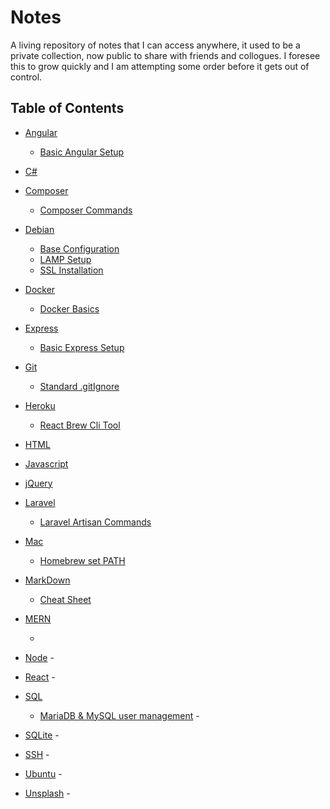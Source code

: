 # Notes

A living repository of notes that I can access anywhere, it used to be a private collection, now public to share with friends and collogues. I foresee this to grow quickly and I am attempting some order before it gets out of control.

## Table of Contents

- [Angular](https://github.com/Renrek/notes/blob/main/Angular)
    - [Basic Angular Setup](https://github.com/Renrek/notes/blob/main/Angular/basic-angular-setup.md)
- [C#](https://github.com/Renrek/notes/blob/main/C#)

- [Composer](https://github.com/Renrek/notes/blob/main/Composer)
    - [Composer Commands](https://github.com/Renrek/notes/blob/main/Composer/composer-commands.md)

- [Debian](https://github.com/Renrek/notes/blob/main/Debian)
    - [Base Configuration](https://github.com/Renrek/notes/blob/main/Debian/debian-base-configuration.md)
    - [LAMP Setup](https://github.com/Renrek/notes/blob/main/Debian/debian-lamp-setup.md)
    - [SSL Installation](https://github.com/Renrek/notes/blob/master/Debian/ssl-installation-openssl.md)

- [Docker](https://github.com/Renrek/notes/blob/main/Docker)
    - [Docker Basics](https://github.com/Renrek/notes/blob/main/Docker/docker-basics.md)

- [Express](https://github.com/Renrek/notes/blob/main/Express)
    - [Basic Express Setup](https://github.com/Renrek/notes/blob/main/Express/express-basic-web-server.md)

- [Git](https://github.com/Renrek/notes/blob/main/Git)
    - [Standard .gitIgnore](https://github.com/Renrek/notes/blob/main/Git/git-ignore.md)

- [Heroku](https://github.com/Renrek/notes/blob/main/Heroku)
    - [React Brew Cli Tool](https://github.com/Renrek/notes/blob/main/Heroku/node-react-brew-cli.md)

- [HTML](https://github.com/Renrek/notes/blob/main/HTML)
    
- [Javascript](https://github.com/Renrek/notes/blob/main/Javascript)
   
- [jQuery](https://github.com/Renrek/notes/blob/main/jQuery)
  
- [Laravel](https://github.com/Renrek/notes/blob/main/Laravel)
    - [Laravel Artisan Commands](https://github.com/Renrek/notes/blob/main/Laravel/laravel-artisan-commands.md#L1)

- [Mac](https://github.com/Renrek/notes/blob/main/Mac)
    - [Homebrew set PATH](https://github.com/Renrek/notes/blob/main/Mac/homebrew-path.md#L1)

- [MarkDown](https://github.com/Renrek/notes/blob/main/MarkDown)
    - [Cheat Sheet](https://github.com/Renrek/notes/blob/main/MarkDown/format.md#L1)

- [MERN](https://github.com/Renrek/notes/blob/main/MERN)
    - []()
- [Node](https://github.com/Renrek/notes/blob/main/Node)
    -[]()
- [React](https://github.com/Renrek/notes/blob/main/React)
    -[]()
- [SQL](https://github.com/Renrek/notes/blob/main/SQL)
    - [MariaDB & MySQL user management](https://github.com/Renrek/notes/blob/main/SQL/mysql-mariadb-user-management.md)
    -[]()
- [SQLite](https://github.com/Renrek/notes/blob/main/SQL)
    -[]()
- [SSH](https://github.com/Renrek/notes/blob/main/SSH)
    -[]()
- [Ubuntu](https://github.com/Renrek/notes/blob/main/Ubuntu)
    -[]()
- [Unsplash](https://github.com/Renrek/notes/blob/main/Unsplash)
    -[]()